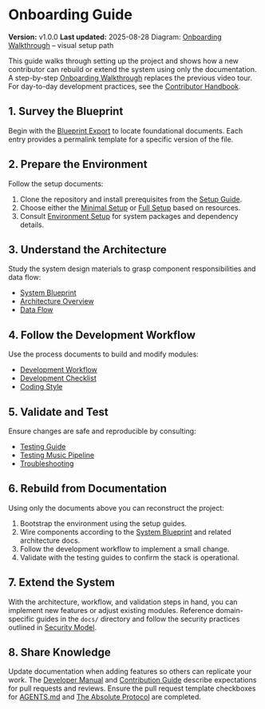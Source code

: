 # Onboarding Guide

**Version:** v1.0.0
**Last updated:** 2025-08-28
Diagram: [Onboarding Walkthrough](onboarding_walkthrough.md) – visual setup path

This guide walks through setting up the project and shows how a new contributor can rebuild or extend the system using only the documentation. A step-by-step [Onboarding Walkthrough](onboarding_walkthrough.md) replaces the previous video tour. For day-to-day development practices, see the [Contributor Handbook](CONTRIBUTOR_HANDBOOK.md).

## 1. Survey the Blueprint
Begin with the [Blueprint Export](BLUEPRINT_EXPORT.md) to locate foundational documents. Each entry provides a permalink template for a specific version of the file.

## 2. Prepare the Environment
Follow the setup documents:
1. Clone the repository and install prerequisites from the [Setup Guide](setup.md).
2. Choose either the [Minimal Setup](setup_minimal.md) or [Full Setup](setup_full.md) based on resources.
3. Consult [Environment Setup](environment_setup.md) for system packages and dependency details.

## 3. Understand the Architecture
Study the system design materials to grasp component responsibilities and data flow:
- [System Blueprint](system_blueprint.md)
- [Architecture Overview](architecture_overview.md)
- [Data Flow](data_flow.md)

## 4. Follow the Development Workflow
Use the process documents to build and modify modules:
- [Development Workflow](development_workflow.md)
- [Development Checklist](development_checklist.md)
- [Coding Style](coding_style.md)

## 5. Validate and Test
Ensure changes are safe and reproducible by consulting:
- [Testing Guide](testing.md)
- [Testing Music Pipeline](testing_music_pipeline.md)
- [Troubleshooting](troubleshooting.md)

## 6. Rebuild from Documentation
Using only the documents above you can reconstruct the project:
1. Bootstrap the environment using the setup guides.
2. Wire components according to the [System Blueprint](system_blueprint.md) and related architecture docs.
3. Follow the development workflow to implement a small change.
4. Validate with the testing guides to confirm the stack is operational.

## 7. Extend the System
With the architecture, workflow, and validation steps in hand, you can implement new features or adjust existing modules. Reference domain-specific guides in the `docs/` directory and follow the security practices outlined in [Security Model](security_model.md).

## 8. Share Knowledge
Update documentation when adding features so others can replicate your work. The [Developer Manual](developer_manual.md) and [Contribution Guide](contribution_guide.md) describe expectations for pull requests and reviews. Ensure the pull request template checkboxes for [AGENTS.md](../AGENTS.md) and [The Absolute Protocol](The_Absolute_Protocol.md) are completed.

